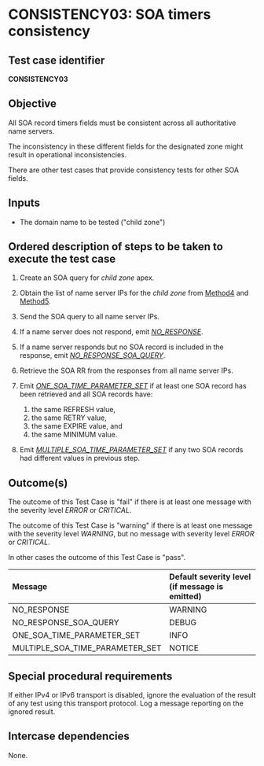# CONSISTENCY03: SOA timers consistency

## Test case identifier

**CONSISTENCY03**

## Objective

All SOA record timers fields must be consistent
across all authoritative name servers.

The inconsistency in these different fields for the designated zone
might result in operational inconsistencies.

There are other test cases that provide consistency tests for other
SOA fields.


## Inputs

* The domain name to be tested ("child zone")

## Ordered description of steps to be taken to execute the test case

 1. Create an SOA query for *child zone* apex.

 2. Obtain the list of name server IPs for the *child zone* from [Method4] 
    and [Method5].

 3. Send the SOA query to all name server IPs.

 4. If a name server does not respond, emit *[NO_RESPONSE]*.

 5. If a name server responds but no SOA record is included in the 
    response, emit *[NO_RESPONSE_SOA_QUERY]*.

 6. Retrieve the SOA RR from the responses from all name server IPs.

 7. Emit *[ONE_SOA_TIME_PARAMETER_SET]* if at least one SOA record has 
    been retrieved and all SOA records have:
    1. the same REFRESH value, 
    2. the same RETRY value, 
    3. the same EXPIRE value, and 
    4. the same MINIMUM value.

 8. Emit *[MULTIPLE_SOA_TIME_PARAMETER_SET]* if any two SOA
    records had different values in previous step.

## Outcome(s)

The outcome of this Test Case is "fail" if there is at least one message
with the severity level *ERROR* or *CRITICAL*.

The outcome of this Test Case is "warning" if there is at least one message
with the severity level *WARNING*, but no message with severity level
*ERROR* or *CRITICAL*.

In other cases the outcome of this Test Case is "pass".

Message                          | Default severity level (if message is emitted)
:--------------------------------|:-----------------------------------
NO_RESPONSE                      | WARNING
NO_RESPONSE_SOA_QUERY            | DEBUG
ONE_SOA_TIME_PARAMETER_SET       | INFO
MULTIPLE_SOA_TIME_PARAMETER_SET  | NOTICE


## Special procedural requirements	

If either IPv4 or IPv6 transport is disabled, ignore the evaluation of the
result of any test using this transport protocol. Log a message reporting
on the ignored result.

## Intercase dependencies

None.

[Method4]: ../Methods.md#method-4-obtain-glue-address-records-from-parent

[Method5]: ../Methods.md#method-5-obtain-the-name-server-address-records-from-child

[NO_RESPONSE]: #outcomes

[NO_RESPONSE_SOA_QUERY]: #outcomes

[ONE_SOA_TIME_PARAMETER_SET]: #outcomes

[MULTIPLE_SOA_TIME_PARAMETER_SET]: #outcomes